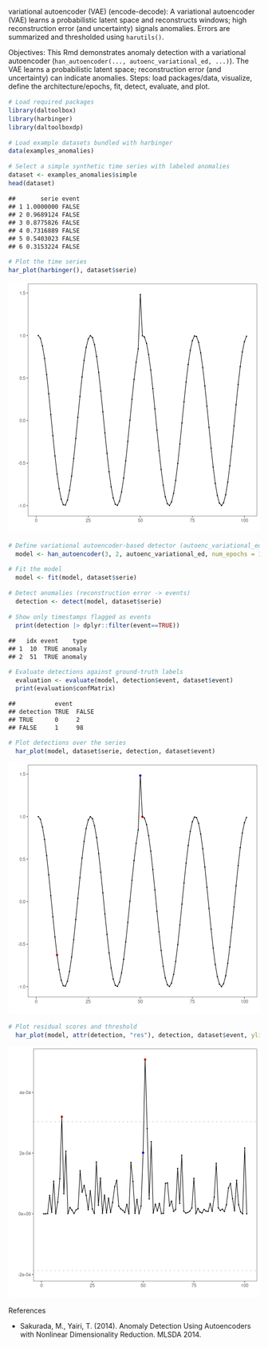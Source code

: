 variational autoencoder (VAE) (encode-decode): A variational autoencoder (VAE) learns a probabilistic latent space and reconstructs windows; high reconstruction error (and uncertainty) signals anomalies. Errors are summarized and thresholded using `harutils()`.

Objectives: This Rmd demonstrates anomaly detection with a variational autoencoder (`han_autoencoder(..., autoenc_variational_ed, ...)`). The VAE learns a probabilistic latent space; reconstruction error (and uncertainty) can indicate anomalies. Steps: load packages/data, visualize, define the architecture/epochs, fit, detect, evaluate, and plot.


``` r
# Load required packages
library(daltoolbox)
library(harbinger) 
library(daltoolboxdp)
```


``` r
# Load example datasets bundled with harbinger
data(examples_anomalies)
```


``` r
# Select a simple synthetic time series with labeled anomalies
dataset <- examples_anomalies$simple
head(dataset)
```

```
##       serie event
## 1 1.0000000 FALSE
## 2 0.9689124 FALSE
## 3 0.8775826 FALSE
## 4 0.7316889 FALSE
## 5 0.5403023 FALSE
## 6 0.3153224 FALSE
```


``` r
# Plot the time series
har_plot(harbinger(), dataset$serie)
```

![plot of chunk unnamed-chunk-4](fig/han_autoenc_variational_ed/unnamed-chunk-4-1.png)


``` r
# Define variational autoencoder-based detector (autoenc_variational_ed)
  model <- han_autoencoder(3, 2, autoenc_variational_ed, num_epochs = 1500)
```


``` r
# Fit the model
  model <- fit(model, dataset$serie)
```


``` r
# Detect anomalies (reconstruction error -> events)
  detection <- detect(model, dataset$serie)
```


``` r
# Show only timestamps flagged as events
  print(detection |> dplyr::filter(event==TRUE))
```

```
##   idx event    type
## 1  10  TRUE anomaly
## 2  51  TRUE anomaly
```


``` r
# Evaluate detections against ground-truth labels
  evaluation <- evaluate(model, detection$event, dataset$event)
  print(evaluation$confMatrix)
```

```
##           event      
## detection TRUE  FALSE
## TRUE      0     2    
## FALSE     1     98
```


``` r
# Plot detections over the series
  har_plot(model, dataset$serie, detection, dataset$event)
```

![plot of chunk unnamed-chunk-10](fig/han_autoenc_variational_ed/unnamed-chunk-10-1.png)


``` r
# Plot residual scores and threshold
  har_plot(model, attr(detection, "res"), detection, dataset$event, yline = attr(detection, "threshold"))
```

![plot of chunk unnamed-chunk-11](fig/han_autoenc_variational_ed/unnamed-chunk-11-1.png)


References 
- Sakurada, M., Yairi, T. (2014). Anomaly Detection Using Autoencoders with Nonlinear Dimensionality Reduction. MLSDA 2014.
